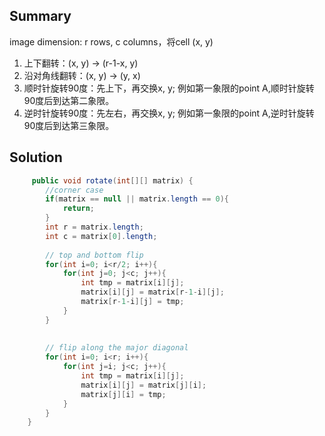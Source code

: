 ## Summary
image dimension: r rows, c columns，将cell (x, y)
1. 上下翻转：(x, y) -> (r-1-x, y)
2. 沿对角线翻转：(x, y) -> (y, x)
3. 顺时针旋转90度：先上下，再交换x, y; 例如第一象限的point A,顺时针旋转90度后到达第二象限。
4. 逆时针旋转90度：先左右，再交换x, y; 例如第一象限的point A,逆时针旋转90度后到达第三象限。

## Solution
```java
     public void rotate(int[][] matrix) {
        //corner case
        if(matrix == null || matrix.length == 0){
            return;
        }
        int r = matrix.length;
        int c = matrix[0].length;
        
        // top and bottom flip
        for(int i=0; i<r/2; i++){
            for(int j=0; j<c; j++){
                int tmp = matrix[i][j];
                matrix[i][j] = matrix[r-1-i][j];
                matrix[r-1-i][j] = tmp;
            }
        }
        
        
        // flip along the major diagonal
        for(int i=0; i<r; i++){
            for(int j=i; j<c; j++){
                int tmp = matrix[i][j];
                matrix[i][j] = matrix[j][i];
                matrix[j][i] = tmp;
            }
        }
    }
```
